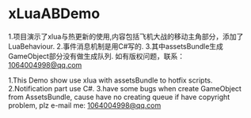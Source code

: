 # xLuaABDemo
1.项目演示了xlua与热更新的使用,内容包括飞机大战的移动主角部分，添加了LuaBehaviour.
2.事件消息机制是用C#写的.
3.其中assetsBundle生成GameObject部分没有做生成队列.
如有版权问题，联系：1064004998@qq.com

1.This Demo show use xlua with assetsBundle to hotfix scripts.
2.Notification part use C#.
3.have some bugs when create GameObject from AssetsBundle, cause have no creating queue
if have copyright problem, plz e-mail me: 1064004998@qq.com
